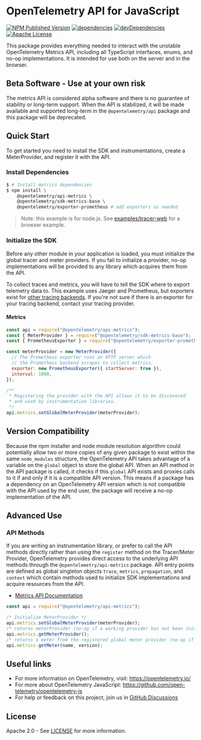 # OpenTelemetry API for JavaScript

[![NPM Published Version][npm-img]][npm-url]
[![dependencies][dependencies-image]][dependencies-url]
[![devDependencies][devDependencies-image]][devDependencies-url]
[![Apache License][license-image]][license-image]

This package provides everything needed to interact with the unstable OpenTelemetry Metrics API, including all TypeScript interfaces, enums, and no-op implementations. It is intended for use both on the server and in the browser.

## Beta Software - Use at your own risk

The metrics API is considered alpha software and there is no guarantee of stability or long-term support. When the API is stabilized, it will be made available and supported long-term in the `@opentelemetry/api` package and this package will be deprecated.

## Quick Start

To get started you need to install the SDK and instrumentations, create a MeterProvider, and register it with the API.

### Install Dependencies

```sh
$ # Install metrics dependencies
$ npm install \
    @opentelemetry/api-metrics \
    @opentelemetry/sdk-metrics-base \
    @opentelemetry/exporter-prometheus # add exporters as needed
```

> Note: this example is for node.js. See [examples/tracer-web](https://github.com/open-telemetry/opentelemetry-js/tree/main/examples/tracer-web) for a browser example.

### Initialize the SDK

Before any other module in your application is loaded, you must initialize the global tracer and meter providers. If you fail to initialize a provider, no-op implementations will be provided to any library which acquires them from the API.

To collect traces and metrics, you will have to tell the SDK where to export telemetry data to. This example uses Jaeger and Prometheus, but exporters exist for [other tracing backends][other-tracing-backends]. If you're not sure if there is an exporter for your tracing backend, contact your tracing provider.

#### Metrics

```javascript
const api = require("@opentelemetry/api-metrics");
const { MeterProvider } = require("@opentelemetry/sdk-metrics-base");
const { PrometheusExporter } = require("@opentelemetry/exporter-prometheus");

const meterProvider = new MeterProvider({
  // The Prometheus exporter runs an HTTP server which
  // the Prometheus backend scrapes to collect metrics.
  exporter: new PrometheusExporter({ startServer: true }),
  interval: 1000,
});

/**
 * Registering the provider with the API allows it to be discovered
 * and used by instrumentation libraries.
 */
api.metrics.setGlobalMeterProvider(meterProvider);
```

## Version Compatibility

Because the npm installer and node module resolution algorithm could potentially allow two or more copies of any given package to exist within the same `node_modules` structure, the OpenTelemetry API takes advantage of a variable on the `global` object to store the global API. When an API method in the API package is called, it checks if this `global` API exists and proxies calls to it if and only if it is a compatible API version. This means if a package has a dependency on an OpenTelemetry API version which is not compatible with the API used by the end user, the package will receive a no-op implementation of the API.

## Advanced Use

### API Methods

If you are writing an instrumentation library, or prefer to call the API methods directly rather than using the `register` method on the Tracer/Meter Provider, OpenTelemetry provides direct access to the underlying API methods through the `@opentelemetry/api-metrics` package. API entry points are defined as global singleton objects `trace`, `metrics`, `propagation`, and `context` which contain methods used to initialize SDK implementations and acquire resources from the API.

- [Metrics API Documentation][metrics-api-docs]

```javascript
const api = require("@opentelemetry/api-metrics");

/* Initialize MeterProvider */
api.metrics.setGlobalMeterProvider(meterProvider);
/* returns meterProvider (no-op if a working provider has not been initialized) */
api.metrics.getMeterProvider();
/* returns a meter from the registered global meter provider (no-op if a working provider has not been initialized) */
api.metrics.getMeter(name, version);
```

## Useful links

- For more information on OpenTelemetry, visit: <https://opentelemetry.io/>
- For more about OpenTelemetry JavaScript: <https://github.com/open-telemetry/opentelemetry-js>
- For help or feedback on this project, join us in [GitHub Discussions][discussions-url]

## License

Apache 2.0 - See [LICENSE][license-url] for more information.

[discussions-url]: https://github.com/open-telemetry/opentelemetry-js/discussions
[license-url]: https://github.com/open-telemetry/opentelemetry-js/blob/main/LICENSE
[license-image]: https://img.shields.io/badge/license-Apache_2.0-green.svg?style=flat
[dependencies-image]: https://status.david-dm.org/gh/open-telemetry/opentelemetry-js.svg?path=packages%2Fopentelemetry-api-metrics
[dependencies-url]: https://david-dm.org/open-telemetry/opentelemetry-js?path=packages%2Fopentelemetry-api-metrics
[devDependencies-image]: https://status.david-dm.org/gh/open-telemetry/opentelemetry-js.svg?path=packages%2Fopentelemetry-api-metrics&type=dev
[devDependencies-url]: https://david-dm.org/open-telemetry/opentelemetry-js?path=packages%2Fopentelemetry-api-metrics&type=dev
[npm-url]: https://www.npmjs.com/package/@opentelemetry/api-metrics
[npm-img]: https://badge.fury.io/js/%40opentelemetry%2Fapi-metrics.svg

[trace-api-docs]: https://open-telemetry.github.io/opentelemetry-js/classes/traceapi.html
[metrics-api-docs]: https://open-telemetry.github.io/opentelemetry-js/classes/metricsapi.html
[propagation-api-docs]: https://open-telemetry.github.io/opentelemetry-js/classes/propagationapi.html
[context-api-docs]: https://open-telemetry.github.io/opentelemetry-js/classes/contextapi.html

[web]: https://github.com/open-telemetry/opentelemetry-js/tree/main/packages/opentelemetry-sdk-trace-web
[tracing]: https://github.com/open-telemetry/opentelemetry-js/tree/main/packages/opentelemetry-sdk-trace-base
[node]: https://github.com/open-telemetry/opentelemetry-js/tree/main/packages/opentelemetry-sdk-trace-node
[metrics]: https://github.com/open-telemetry/opentelemetry-js/tree/main/packages/opentelemetry-sdk-metrics-base

[other-tracing-backends]: https://github.com/open-telemetry/opentelemetry-js#trace-exporters
